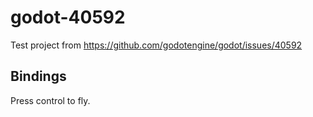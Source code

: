 # godot-40592

Test project from https://github.com/godotengine/godot/issues/40592

## Bindings

Press control to fly.

